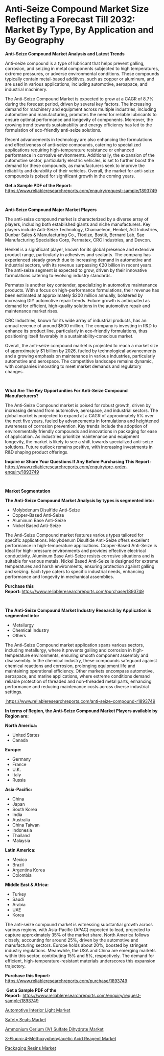 <p><h1>Anti-Seize Compound Market Size Reflecting a Forecast Till 2032: Market By Type, By Application and By Geography</h1></p><p><strong>Anti-Seize Compound Market Analysis and Latest Trends</strong></p>
<p><p>Anti-seize compound is a type of lubricant that helps prevent galling, corrosion, and seizing in metal components subjected to high temperatures, extreme pressures, or adverse environmental conditions. These compounds typically contain metal-based additives, such as copper or aluminum, and are used in various applications, including automotive, aerospace, and industrial machinery.</p><p>The Anti-Seize Compound Market is expected to grow at a CAGR of 8.7% during the forecast period, driven by several key factors. The increasing demand for machinery and equipment across multiple industries, including automotive and manufacturing, promotes the need for reliable lubricants to ensure optimal performance and longevity of components. Moreover, the growing trend towards sustainability and energy efficiency has led to the formulation of eco-friendly anti-seize solutions.</p><p>Recent advancements in technology are also enhancing the formulations and effectiveness of anti-seize compounds, catering to specialized applications requiring high-temperature resistance or enhanced performance in corrosive environments. Additionally, the expansion of the automotive sector, particularly electric vehicles, is set to further boost the demand for these compounds, as manufacturers seek to improve the reliability and durability of their vehicles. Overall, the market for anti-seize compounds is poised for significant growth in the coming years.</p></p>
<p><strong>Get a Sample PDF of the Report:&nbsp;</strong> <a href="https://www.reliableresearchreports.com/enquiry/request-sample/1893749?utm_campaign=12&utm_medium=2&utm_source=Github&utm_content=ia&utm_term=04022025&utm_id=anti-seize-compound">https://www.reliableresearchreports.com/enquiry/request-sample/1893749</a></p>
<p>&nbsp;</p>
<p><strong>Anti-Seize Compound Major Market Players</strong></p>
<p><p>The anti-seize compound market is characterized by a diverse array of players, including both established giants and niche manufacturers. Key players include Anti-Seize Technology, Chamaeleon, Henkel, Ast Industries, Dunbar Sales & Manufacturing Co., Tiodize, Bostik, Bernard Lab, Sae Manufacturing Specialties Corp, Permatex, CRC Industries, and Devcon. </p><p>Henkel is a significant player, known for its global presence and extensive product range, particularly in adhesives and sealants. The company has experienced steady growth due to increasing demand in automotive and industrial sectors, with its revenue surpassing €20 billion in recent years. The anti-seize segment is expected to grow, driven by their innovative formulations catering to evolving industry standards.</p><p>Permatex is another key contender, specializing in automotive maintenance products. With a focus on high-performance formulations, their revenue has been estimated at approximately $200 million annually, bolstered by increasing DIY automotive repair trends. Future growth is anticipated as demand for efficient, high-quality solutions in the automotive repair and maintenance market rises.</p><p>CRC Industries, known for its wide array of industrial products, has an annual revenue of around $500 million. The company is investing in R&D to enhance its product line, particularly in eco-friendly formulations, thus positioning itself favorably in a sustainability-conscious market.</p><p>Overall, the anti-seize compound market is projected to reach a market size of approximately $1 billion by 2026, fueled by technological advancements and a growing emphasis on maintenance in various industries, particularly automotive and aerospace. The competitive landscape remains dynamic, with companies innovating to meet market demands and regulatory changes.</p></p>
<p>&nbsp;</p>
<p><strong>What Are The Key Opportunities For Anti-Seize Compound Manufacturers?</strong></p>
<p><p>The Anti-Seize Compound market is poised for robust growth, driven by increasing demand from automotive, aerospace, and industrial sectors. The global market is projected to expand at a CAGR of approximately 5% over the next five years, fueled by advancements in formulations and heightened awareness of corrosion prevention. Key trends include the adoption of environmentally friendly compounds and innovations in packaging for ease of application. As industries prioritize maintenance and equipment longevity, the market is likely to see a shift towards specialized anti-seize solutions. Future outlook remains positive, with increasing investments in R&D shaping product offerings.</p></p>
<p><strong>Inquire or Share Your Questions If Any Before Purchasing This Report:</strong> <a href="https://www.reliableresearchreports.com/enquiry/pre-order-enquiry/1893749?utm_campaign=12&utm_medium=2&utm_source=Github&utm_content=ia&utm_term=04022025&utm_id=anti-seize-compound">https://www.reliableresearchreports.com/enquiry/pre-order-enquiry/1893749</a></p>
<p>&nbsp;</p>
<p><strong>Market Segmentation</strong></p>
<p><strong>The Anti-Seize Compound Market Analysis by types is segmented into:</strong></p>
<p><ul><li>Molybdenum Disulfide Anti-Seize</li><li>Copper-Based Anti-Seize</li><li>Aluminum Base Anti-Seize</li><li>Nickel Based Anti-Seize</li></ul></p>
<p><p>The Anti-Seize Compound market features various types tailored for specific applications. Molybdenum Disulfide Anti-Seize offers excellent performance in high-temperature applications. Copper-Based Anti-Seize is ideal for high-pressure environments and provides effective electrical conductivity. Aluminum Base Anti-Seize resists corrosive situations and is suitable for various metals. Nickel Based Anti-Seize is designed for extreme temperatures and harsh environments, ensuring protection against galling and seizing. Each type caters to specific industrial needs, enhancing performance and longevity in mechanical assemblies.</p></p>
<p><strong>Purchase this Report:&nbsp;</strong><a href="https://www.reliableresearchreports.com/purchase/1893749?utm_campaign=12&utm_medium=2&utm_source=Github&utm_content=ia&utm_term=04022025&utm_id=anti-seize-compound">https://www.reliableresearchreports.com/purchase/1893749</a></p>
<p>&nbsp;</p>
<p><strong>The Anti-Seize Compound Market Industry Research by Application is segmented into:</strong></p>
<p><ul><li>Metallurgy</li><li>Chemical Industry</li><li>Others</li></ul></p>
<p><p>The Anti-Seize Compound market application spans various sectors, including metallurgy, where it prevents galling and corrosion in high-temperature environments, ensuring smooth component assembly and disassembly. In the chemical industry, these compounds safeguard against chemical reactions and corrosion, prolonging equipment life and maintaining operational efficiency. Other markets encompass automotive, aerospace, and marine applications, where extreme conditions demand reliable protection of threaded and non-threaded metal parts, enhancing performance and reducing maintenance costs across diverse industrial settings.</p></p>
<p><a href="https://www.reliableresearchreports.com/anti-seize-compound-r1893749?utm_campaign=12&utm_medium=2&utm_source=Github&utm_content=ia&utm_term=04022025&utm_id=anti-seize-compound">&nbsp;https://www.reliableresearchreports.com/anti-seize-compound-r1893749</a></p>
<p><strong>In terms of Region, the Anti-Seize Compound Market Players available by Region are:</strong></p>
<p>
    <p> <strong> North America: </strong>
        <ul>
            <li>United States</li>
            <li>Canada</li>
        </ul>
        </p> 
    <p> <strong> Europe: </strong>
        <ul>
            <li>Germany</li>
            <li>France</li>
            <li>U.K.</li>
            <li>Italy</li>
            <li>Russia</li>
        </ul>
        </p> 
    <p> <strong> Asia-Pacific: </strong>
        <ul>
            <li>China</li>
            <li>Japan</li>
            <li>South Korea</li>
            <li>India</li>
            <li>Australia</li>
            <li>China Taiwan</li>
            <li>Indonesia</li>
            <li>Thailand</li>
            <li>Malaysia</li>
        </ul>
        </p> 
    <p> <strong> Latin America: </strong>
        <ul>
            <li>Mexico</li>
            <li>Brazil</li>
            <li>Argentina Korea</li>
            <li>Colombia</li>
        </ul>
        </p> 
    <p> <strong> Middle East & Africa: </strong>
        <ul>
            <li>Turkey</li>
            <li>Saudi</li>
            <li>Arabia</li>
            <li>UAE</li>
            <li>Korea</li>
        </ul>
    </p>
    </p>
<p><p>The anti-seize compound market is witnessing substantial growth across various regions, with Asia-Pacific (APAC) expected to lead, projected to capture approximately 35% of the market share. North America follows closely, accounting for around 25%, driven by the automotive and manufacturing sectors. Europe holds about 20%, boosted by stringent industry regulations. Meanwhile, the USA and China are emerging markets within this sector, contributing 15% and 5%, respectively. The demand for efficient, high-temperature-resistant materials underscores this expansion trajectory.</p></p>
<p><strong>Purchase this Report: </strong><a href="https://www.reliableresearchreports.com/purchase/1893749?utm_campaign=12&utm_medium=2&utm_source=Github&utm_content=ia&utm_term=04022025&utm_id=anti-seize-compound">https://www.reliableresearchreports.com/purchase/1893749</a></p>
<p>&nbsp;<strong>Get a Sample PDF of the Report:&nbsp;&nbsp;</strong><a href="https://www.reliableresearchreports.com/enquiry/request-sample/1893749?utm_campaign=12&utm_medium=2&utm_source=Github&utm_content=ia&utm_term=04022025&utm_id=anti-seize-compound">https://www.reliableresearchreports.com/enquiry/request-sample/1893749</a></p>
<p><strong></strong></p>
<p><p><a href="https://www.linkedin.com/pulse/revenue-analysis-growth-forecast-automotive-interior-light-wn43e?utm_campaign=12&utm_medium=2&utm_source=Github&utm_content=ia&utm_term=04022025&utm_id=anti-seize-compound">Automotive Interior Light Market</a></p><p><a href="https://www.linkedin.com/pulse/safety-seats-market-size-growing-cagr-69-from-2025-2032-dboec?utm_campaign=12&utm_medium=2&utm_source=Github&utm_content=ia&utm_term=04022025&utm_id=anti-seize-compound">Safety Seats Market</a></p><p><a href="https://github.com/yankimber90yankim/Market-Research-Report-List-1/blob/main/ammonium-cerium-iv-sulfate-dihydrate-market.md?utm_campaign=12&utm_medium=2&utm_source=Github&utm_content=ia&utm_term=04022025&utm_id=anti-seize-compound">Ammonium Cerium (IV) Sulfate Dihydrate Market</a></p><p><a href="https://github.com/princessbartram3/Market-Research-Report-List-1/blob/main/3-fluoro-4-methoxyphenylacetic-acid-reagent-market.md?utm_campaign=12&utm_medium=2&utm_source=Github&utm_content=ia&utm_term=04022025&utm_id=anti-seize-compound">3-Fluoro-4-Methoxyphenylacetic Acid Reagent Market</a></p><p><a href="https://www.linkedin.com/pulse/packaging-resins-market-size-growing-cagr-83-detailed-insights-dm04e?utm_campaign=12&utm_medium=2&utm_source=Github&utm_content=ia&utm_term=04022025&utm_id=anti-seize-compound">Packaging Resins Market</a></p></p>